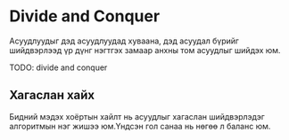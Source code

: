 # Divide and Conquer

Асуудлуудыг дэд асуудлуудад хуваана, дэд асуудал бүрийг шийдвэрлээд үр дүнг нэгтгэх замаар анхны том асуудлыг шийдэх юм.

TODO: divide and conquer

## Хагаслан хайх

Бидний мэдэх хоёртын хайлт нь асуудлыг хагаслан шийдвэрлэдэг алгоритмын нэг жишээ юм.Үндсэн гол санаа нь нөгөө л баланс юм.